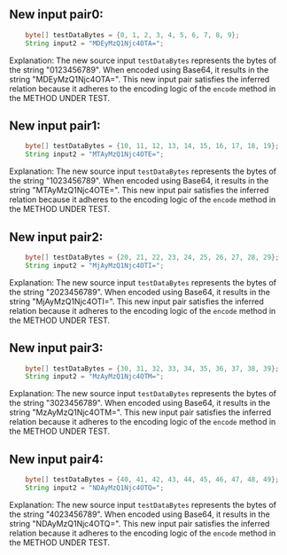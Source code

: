 ## New input pair0:
```java
    byte[] testDataBytes = {0, 1, 2, 3, 4, 5, 6, 7, 8, 9};
    String input2 = "MDEyMzQ1Njc4OTA=";
```
Explanation: The new source input `testDataBytes` represents the bytes of the string "0123456789". When encoded using Base64, it results in the string "MDEyMzQ1Njc4OTA=". This new input pair satisfies the inferred relation because it adheres to the encoding logic of the `encode` method in the METHOD UNDER TEST.

## New input pair1:
```java
    byte[] testDataBytes = {10, 11, 12, 13, 14, 15, 16, 17, 18, 19};
    String input2 = "MTAyMzQ1Njc4OTE=";
```
Explanation: The new source input `testDataBytes` represents the bytes of the string "1023456789". When encoded using Base64, it results in the string "MTAyMzQ1Njc4OTE=". This new input pair satisfies the inferred relation because it adheres to the encoding logic of the `encode` method in the METHOD UNDER TEST.

## New input pair2:
```java
    byte[] testDataBytes = {20, 21, 22, 23, 24, 25, 26, 27, 28, 29};
    String input2 = "MjAyMzQ1Njc4OTI=";
```
Explanation: The new source input `testDataBytes` represents the bytes of the string "2023456789". When encoded using Base64, it results in the string "MjAyMzQ1Njc4OTI=". This new input pair satisfies the inferred relation because it adheres to the encoding logic of the `encode` method in the METHOD UNDER TEST.

## New input pair3:
```java
    byte[] testDataBytes = {30, 31, 32, 33, 34, 35, 36, 37, 38, 39};
    String input2 = "MzAyMzQ1Njc4OTM=";
```
Explanation: The new source input `testDataBytes` represents the bytes of the string "3023456789". When encoded using Base64, it results in the string "MzAyMzQ1Njc4OTM=". This new input pair satisfies the inferred relation because it adheres to the encoding logic of the `encode` method in the METHOD UNDER TEST.

## New input pair4:
```java
    byte[] testDataBytes = {40, 41, 42, 43, 44, 45, 46, 47, 48, 49};
    String input2 = "NDAyMzQ1Njc4OTQ=";
```
Explanation: The new source input `testDataBytes` represents the bytes of the string "4023456789". When encoded using Base64, it results in the string "NDAyMzQ1Njc4OTQ=". This new input pair satisfies the inferred relation because it adheres to the encoding logic of the `encode` method in the METHOD UNDER TEST.
